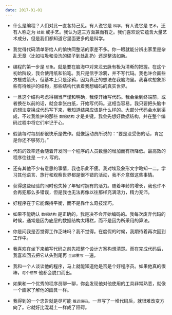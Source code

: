 ```yaml
---
date: 2017-01-01
---
```


- 什么是编程？人们对此一直各持己见。有人说它是 ` 科学 `，有人说它是 ` 艺术 `，还有人称之为 ` 技能 ` 或手艺。我认为这三方面兼而有之。我们喜欢说它蕴含大量艺术成分，但是我们都知道它里面更多的是科学。

- 我觉得代码清单带给人的愉快同整洁的家差不多。你一眼就能分辨出家里是杂乱无章（比如垃圾和没洗的碟子到处乱扔）还是整洁如新。

- 编程的第一步是 ` 想象 `。就是要在脑海中对来龙去脉有极为清晰的把握。在这个初始阶段，我会使用纸和铅笔。我只是信手涂鸦，并不写代码。我也许会画些方框或箭头，但基本上只是涂鸦，因为真正的想法在我脑海里。我喜欢想象那些有待维护的结构，那些结构代表着我想编码的真实世界。

- 一旦这个结构考虑得相当严谨和明确，我便开始写代码。我会坐到终端前，或者换在以前的话，就会拿张白纸，开始写代码。这相当容易。我只要把头脑中的想法变换成代码写下来，我知道结果应该是什么样的。大部分代码会水到渠成，不过我维护的那些 ` 数据结构 ` 才是关键。我会先想好数据结构，并在整个编码过程中将它们牢记于心。

- 假装每时每刻都很快乐是做作。就像运动员所说的：“要是没受伤的话，肯定是你还不够努力。”

- 代码的效率还会随着开发同一个程序的人员数量的增加而有所降低。最高效的程序往往是 ` 一个人 ` 写的。

- 还有其他不少有意思的事情，我也乐此不疲。我对埃及象形文字略知一二。学习其他语言、旅行和观察世界都是很不错的活动，我不介意做这些事情。

- 获得这些经验的同时也失掉了年轻时拥有的活力。随着年龄的增长，我也许不会再犯那么多错误，但是我也无法再像以往那样充满活力，精力充沛。

- 好程序在于它能保持平衡，而不是靠什么奇技淫巧。

- 如果不能确认 ` 数据结构 ` 是正确的，我是决不会开始编码的。我每次废弃代码的时候，通常是因为底层的数据结构太糟糕，而不是因为所采用的算法。

- 你是问我是否觉得工作乏味吗？我不觉得。在度假的时候，我期待着再次回到工作中。

- 我喜欢在坐下来编写代码之前先把整个设计方案构想清楚。而在完成代码后，我喜欢回去把它从头到尾再 ` 全部重写 ` 一遍。

- 我和一个人谈谈他的程序，马上就能知道他是否是个好程序员。如果他真的很棒，` 每个细节 ` 他都会脱口而出。

- 如果和一个优秀的程序员聊一聊，你会发现他对他使用的工具非常熟悉，就像一个画家了解他的画具一样。

- 我得到的一个忠告就是尽可能 ` 推迟编码 `。一旦写了一堆代码后，就很难改变方向了。它就好比混凝土一样成了阻碍。